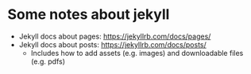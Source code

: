 # Some notes about jekyll

- Jekyll docs about pages: https://jekyllrb.com/docs/pages/
- Jekyll docs about posts: https://jekyllrb.com/docs/posts/
    - Includes how to add assets (e.g. images) and downloadable files (e.g. pdfs)